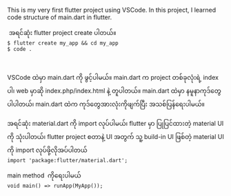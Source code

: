 This is my very first flutter project using VSCode. In this project, I learned code structure of main.dart in flutter. <br/>
<p>
 အရင်ဆုံး flutter project create ပါတယ်။ <br/>
 <code>$ flutter create my_app && cd my_app</code><br/>
 <code>$ code . </code> 
 </p>
 
  <p>VSCode ထဲမှာ main.dart ကို ဖွင့်ပါမယ်။ main.dart က project တစ်ခုလုံးရဲ့ index ပါ၊ web မှာဆို index.php/index.html နဲ့ တူပါတယ်။ 
  main.dart ထဲမှာ နမူနာကုဒ်တွေ ပါပါတယ်၊ main.dart ထဲက ကုဒ်တွေအားလုံးကိုဖျက်ပြီး အသစ်ပြန်ရေးပါမယ်။ </p> 
  
  <p>
 အရင်ဆုံး material.dart ကို import လုပ်ပါမယ်၊ flutter မှာ ပြုပြင်ထားတဲ့ material UI ကို သုံးပါတယ်၊ flutter project စတာနဲ့ UI အတွက် သူ့ build-in UI ဖြစ်တဲ့ material UI ကို import လုပ်ဖို့လိုအပ်ပါတယ် <br/>
 <code>import 'package:flutter/material.dart';</code>
</p> 
  
  <p>
 main method  ကိုရေးပါမယ်<br/>
 <code>void main() => runApp(MyApp());</code>
</p>
  
